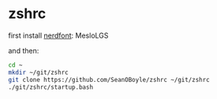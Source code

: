 zshrc
=====
first install [nerdfont](https://www.nerdfonts.com/font-downloads): MesloLGS

and then:
```zsh
cd ~
mkdir ~/git/zshrc
git clone https://github.com/SeanOBoyle/zshrc ~/git/zshrc
./git/zshrc/startup.bash
```

